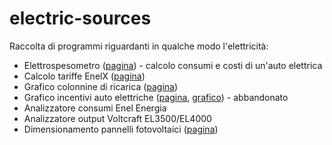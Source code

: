 # electric-sources
Raccolta di programmi riguardanti in qualche modo l'elettricità:

 - Elettrospesometro ([pagina](http://jumpjack.altervista.org/elettrospesometro/)) - calcolo consumi e costi di un'auto elettrica
 - Calcolo tariffe EnelX ([pagina](https://jumpjack.altervista.org/elettrospesometro/enelx.html))
 - Grafico colonnine di ricarica ([pagina](http://jumpjack.altervista.org/colonnine/grafico.html))
 - Grafico incentivi auto elettriche ([pagina](https://programmi.hostingerapp.com/logger-incentivi.php), [grafico](https://datawrapper.dwcdn.net/QSK4r/15/)) - abbandonato
 - Analizzatore consumi Enel Energia
 - Analizzatore output Voltcraft EL3500/EL4000
 - Dimensionamento pannelli fotovoltaici ([pagina](https://jumpjack.altervista.org/pannelli/dimensionamento.html))
 
 
 
